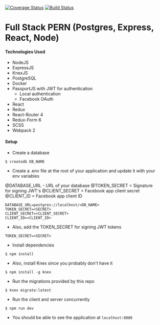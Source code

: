 [![Coverage Status](https://coveralls.io/repos/github/raunofreiberg/blackford/badge.svg?branch=master)](https://coveralls.io/github/raunofreiberg/blackford?branch=master)
[![Build Status](https://travis-ci.org/raunofreiberg/blackford.svg?branch=master)](https://travis-ci.org/raunofreiberg/blackford)

# Full Stack PERN (Postgres, Express, React, Node)

#### Technologies Used

- NodeJS
- ExpressJS
- KnexJS
- PostgreSQL
- Docker
- PassportJS with JWT for authentication
  - Local authentication
  - Facebook OAuth
- React
- Redux
- React-Router 4
- Redux-Form 6
- SCSS
- Webpack 2


#### Setup


* Create a database

```
$ createdb DB_NAME
```

* Create a .env file at the root of your application and update it with your env variables

@DATABASE_URL - URL of your database
@TOKEN_SECRET = Signature for signing JWT's
@CLIENT_SECRET = Facebook app client secret
@CLIENT_ID = Facebook app client ID

```
DATABASE_URL=postgres://localhost/<DB_NAME>
TOKEN_SECRET=<SECRET>
CLIENT_SECRET=<CLIENT_SECRET>
CLIENT_ID=<CLIENT_ID>
```

* Also, add the TOKEN_SECRET for signing JWT tokens
```
TOKEN_SECRET=<SECRET>
```

* Install dependencies

```
$ npm install
```

* Also, install Knex since you probably don't have it

```
$ npm install -g knex
```

* Run the migrations provided by this repo

```
$ knex migrate:latest
```

* Run the client and server concurrently

```
$ npm run dev
```

* You should be able to see the application at `localhost:8080`


